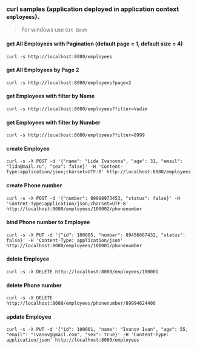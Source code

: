 ### curl samples (application deployed in application context `employees`).
> For windows use `Git Bash`

#### get All Employees with Pagination (default page = 1, default size = 4)
`curl -s http://localhost:8080/employees`

#### get All Employees by Page 2
`curl -s http://localhost:8080/employees?page=2`

#### get Employees with filter by Name
`curl -s http://localhost:8080/employees?filter=Vadim`

#### get Employees with filter by Number
`curl -s http://localhost:8080/employees?filter=8999`

#### create Employee
`curl -s -X POST -d '{"name": "Lida Ivanovna", "age": 31, "email": "lida@mail.ru", "sex": false}' -H 'Content-Type:application/json;charset=UTF-8' http://localhost:8080/employees`

#### create Phone number
`curl -s -X POST -d '{"number": 89998973453, "status": false}' -H 'Content-Type:application/json;charset=UTF-8' http://localhost:8080/employees/100002/phonenumber`

#### bind Phone number to Employee
`curl -s -X PUT -d '{"id": 100005, "number": 89456667432, "status": false}' -H 'Content-Type: application/json' http://localhost:8080/employees/100001/phonenumber`

#### delete Employee
`curl -s -X DELETE http://localhost:8080/employees/100001`

#### delete Phone number
`curl -s -X DELETE http://localhost:8080/employees/phonenumber/89994624400`

#### update Employee
`curl -s -X PUT -d '{"id": 100001, "name": "Ivanov Ivan", "age": 55, "email": "ivanov@gmail.com", "sex": true}' -H 'Content-Type: application/json' http://localhost:8080/employees`


